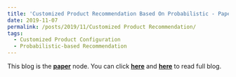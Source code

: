 ```yaml
---
title: 'Customized Product Recommendation Based On Probabilistic - Paper Note'
date: 2019-11-07
permalink: /posts/2019/11/Customized Product Recommendation/
tags:
  - Customized Product Configuration
  - Probabilistic-based Recommendation 
---
```


This blog is the [**paper**](https://link.springer.com/article/10.1007/s10845-012-0644-7) node. You can click [**here**](https://zhuanlan.zhihu.com/p/90745402) and [**here**](https://pridelee.github.io/files/blog/Customized-Product-Recommendation.pdf) to read full blog.
